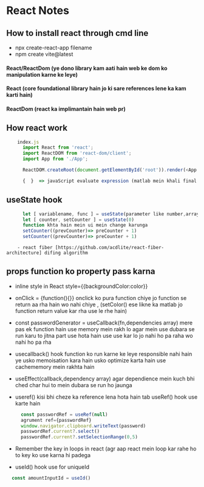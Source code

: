 # React Notes
## How to install react through cmd line
- npx create-react-app filename
- npm create vite@latest

#### React/ReactDom (ye dono library kam aati hain web ke dom ko manipulation karne ke leye)

#### React (core foundational library hain jo ki sare references lene ka kam karti hain)

#### ReactDom (react ka implimantain hain web pr)

## How react work
```javascript
    index.js
      import React from 'react';
      import ReactDOM from 'react-dom/client';
      import App from './App';

      ReactDOM.createRoot(document.getElementById('root')).render(<App />);

      {  }  => javaScript evaluate expression (matlab mein khali final outcome likhunga}
```

##  useState hook
```javascript
      let [ variablename, func ] = useState(parameter like number,array,string,{})
      let [ counter, setCounter ] = useState(0)
      function khta hain mein ui mein change karunga
      setCounter((prevCounter)=> preCounter + 1)
      setCounter((prevCounter)=> preCounter + 1)
```

        - react fiber [https://github.com/acdlite/react-fiber-architecture] difing algorithm

## props function ko property pass karna

- inline style in React style={{backgroundColor:color}}

- onClick = {function(){}}  onclick ko pura function chiye jo function se return aa rha hain wo nahi chiye ,  (setColor() ese likne ka matlab jo function return value kar rha use le rhe hain)

- const passwordGenerator = useCallback(fn,dependencies array)  mere pas ek function hain use memory mein rakh lo agar mein use dubara se run karu to jitna part use hota hain use use kar lo jo nahi ho pa raha wo nahi ho pa rha

- usecallback() hook function ko run karne ke leye responsible nahi hain ye usko memoisation kara hain usko optimize karta hain use cachememory mein rakhta hain

- useEffect(callback,dependency array)  agar dependience mein kuch bhi ched char hui to mein dubara se run ho jaunga
- useref() kisi bhi cheze ka reference lena hota hain tab useRef() hook use karte hain
  ```javascript
    const passwordRef = useRef(null)
    agrument ref={passwordRef}
    window.navigator.clipboard.writeText(password)
    passwordRef.current?.select()
    passwordRef.current?.setSelectionRange(0,5)
  ```
- Remember the key in loops in react (agr aap react mein loop kar rahe ho to key ko use karna hi padega
- useId() hook use for uniqueId
```javascript
  const amountInputId = useId()
```


